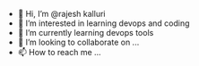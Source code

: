 - 👋 Hi, I’m @rajesh kalluri
- 👀 I’m interested in learning devops and coding
- 🌱 I’m currently learning devops tools
- 💞️ I’m looking to collaborate on ...
- 📫 How to reach me ...

<!---
rajeshkalluri26/rajeshkalluri26 is a ✨ special ✨ repository because its `README.md` (this file) appears on your GitHub profile.
You can click the Preview link to take a look at your changes.
--->
